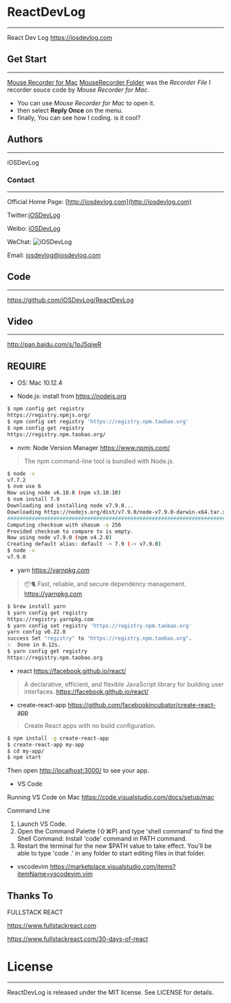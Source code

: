 # ReactDevLog
---

React Dev Log <https://iosdevlog.com>

## Get Start
---

[Mouse Recorder for Mac](https://www.jitbit.com/mac-mouse-recorder/)
[MouseRecorder Folder](https://github.com/iOSDevLog/ReactDevLog/tree/master/Macro) was the *Recorder File* I recorder souce code by *Mouse Recorder for Mac*.

* You can use *Mouse Recorder for Mac* to open it. 
* then select **Reply Once** on the menu. 
* finally, You can see how I coding. is it cool?

## Authors
---

iOSDevLog


### Contact
---

Official Home Page: [http://iosdevlog.com](http://iosdevlog.com)

Twitter:[iOSDevLog](https://twitter.com/iOSDevLog)

Weibo:  [iOSDevLog](http://weibo.com/iOSDevLog)

WeChat: ![iOSDevLog](https://github.com/iOSDevLog/iOSDevLog.github.io/raw/master/assets/images/wechat/WeChatIOSDevLog.png)

Email:  <iosdevlog@iosdevlog.com>

## Code
---

<https://github.com/iOSDevLog/ReactDevLog>

## Video
---

<http://pan.baidu.com/s/1pJ5qjwR>

## REQUIRE

* OS: Mac 10.12.4

* Node.js: install from <https://nodejs.org>

```bash
$ npm config get registry
https://registry.npmjs.org/
$ npm config set registry 'https://registry.npm.taobao.org'
$ npm config get registry
https://registry.npm.taobao.org/
```

* nvm: Node Version Manager <https://www.npmjs.com/>

> The npm command-line tool is bundled with Node.js.

```bash
$ node -v
v7.7.2
$ nvm use 6
Now using node v6.10.0 (npm v3.10.10)
$ nvm install 7.9
Downloading and installing node v7.9.0...
Downloading https://nodejs.org/dist/v7.9.0/node-v7.9.0-darwin-x64.tar.xz...
######################################################################## 100.0%
Computing checksum with shasum -a 256
Provided checksum to compare to is empty.
Now using node v7.9.0 (npm v4.2.0)
Creating default alias: default -> 7.9 (-> v7.9.0)
$ node -v
v7.9.0
```

* yarn <https://yarnpkg.com>

> 📦🐈 Fast, reliable, and secure dependency management. https://yarnpkg.com

```bash
$ brew install yarn
$ yarn config get registry
https://registry.yarnpkg.com
$ yarn config set registry 'https://registry.npm.taobao.org'
yarn config v0.22.0
success Set "registry" to "https://registry.npm.taobao.org".
✨  Done in 0.12s.
$ yarn config get registry
https://registry.npm.taobao.org
```
* react <https://facebook.github.io/react/>

> A declarative, efficient, and flexible JavaScript library for building user interfaces. https://facebook.github.io/react/


* create-react-app <https://github.com/facebookincubator/create-react-app>

> Create React apps with no build configuration.

```bash
$ npm install -g create-react-app
$ create-react-app my-app
$ cd my-app/
$ npm start
```

Then open <http://localhost:3000/> to see your app.

* VS Code

Running VS Code on Mac <https://code.visualstudio.com/docs/setup/mac>

Command Line

1. Launch VS Code.
1. Open the Command Palette (⇧⌘P) and type 'shell command' to find the Shell Command: Install 'code' command in PATH command.
1. Restart the terminal for the new $PATH value to take effect. You'll be able to type 'code .' in any folder to start editing files in that folder.

* vscodevim <https://marketplace.visualstudio.com/items?itemName=vscodevim.vim>

## Thanks To

FULLSTACK REACT

<https://www.fullstackreact.com>

<https://www.fullstackreact.com/30-days-of-react>

# License
---

ReactDevLog is released under the MIT license. See LICENSE for details.
